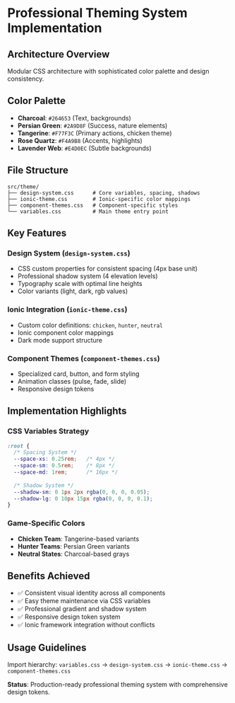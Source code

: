 # Professional Theming System Implementation

## Architecture Overview
Modular CSS architecture with sophisticated color palette and design consistency.

## Color Palette
- **Charcoal**: `#264653` (Text, backgrounds)
- **Persian Green**: `#2A9D8F` (Success, nature elements)  
- **Tangerine**: `#F77F3C` (Primary actions, chicken theme)
- **Rose Quartz**: `#F4A9B8` (Accents, highlights)
- **Lavender Web**: `#E4D0EC` (Subtle backgrounds)

## File Structure
```
src/theme/
├── design-system.css      # Core variables, spacing, shadows
├── ionic-theme.css        # Ionic-specific color mappings
├── component-themes.css   # Component-specific styles
└── variables.css          # Main theme entry point
```

## Key Features

### Design System (`design-system.css`)
- CSS custom properties for consistent spacing (4px base unit)
- Professional shadow system (4 elevation levels)
- Typography scale with optimal line heights
- Color variants (light, dark, rgb values)

### Ionic Integration (`ionic-theme.css`)
- Custom color definitions: `chicken`, `hunter`, `neutral`
- Ionic component color mappings
- Dark mode support structure

### Component Themes (`component-themes.css`)
- Specialized card, button, and form styling
- Animation classes (pulse, fade, slide)
- Responsive design tokens

## Implementation Highlights

### CSS Variables Strategy
```css
:root {
  /* Spacing System */
  --space-xs: 0.25rem;   /* 4px */
  --space-sm: 0.5rem;    /* 8px */
  --space-md: 1rem;      /* 16px */
  
  /* Shadow System */
  --shadow-sm: 0 1px 2px rgba(0, 0, 0, 0.05);
  --shadow-lg: 0 10px 15px rgba(0, 0, 0, 0.1);
}
```

### Game-Specific Colors
- **Chicken Team**: Tangerine-based variants
- **Hunter Teams**: Persian Green variants  
- **Neutral States**: Charcoal-based grays

## Benefits Achieved
- ✅ Consistent visual identity across all components
- ✅ Easy theme maintenance via CSS variables
- ✅ Professional gradient and shadow system
- ✅ Responsive design token system
- ✅ Ionic framework integration without conflicts

## Usage Guidelines
Import hierarchy: `variables.css` → `design-system.css` → `ionic-theme.css` → `component-themes.css`

**Status**: Production-ready professional theming system with comprehensive design tokens.